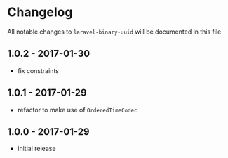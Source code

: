 # Changelog

All notable changes to `laravel-binary-uuid` will be documented in this file

## 1.0.2 - 2017-01-30

- fix constraints

## 1.0.1 - 2017-01-29

- refactor to make use of `OrderedTimeCodec`

## 1.0.0 - 2017-01-29

- initial release
